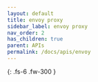 ```yaml
---
layout: default
title: envoy proxy
sidebar_label: envoy proxy
nav_order: 2
has_children: true
parent: APIs
permalink: /docs/apis/envoy
---
```


{: .fs-6 .fw-300 }
